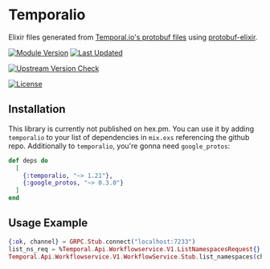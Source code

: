 # Temporalio

Elixir files generated from [Temporal.io's protobuf files](https://github.com/temporalio/api) using [protobuf-elixir](https://github.com/elixir-protobuf/protobuf).

[![Module Version](https://img.shields.io/hexpm/v/temporalio.svg)](https://hex.pm/packages/temporalio)
[![Last Updated](https://img.shields.io/github/last-commit/mruoss/temporalio.ex.svg)](https://github.com/mruoss/temporalio.ex/commits/main)

[![Upstream Version Check](https://github.com/mruoss/temporalio.ex/actions/workflows/update.yaml/badge.svg)](https://github.com/mruoss/temporalio.ex/actions/workflows/update.yaml)

[![License](https://img.shields.io/hexpm/l/temporalio.svg)](https://github.com/mruoss/temporalio/blob/main/LICENSE)

## Installation

This library is currently not published on hex.pm. You can use it
by adding `temporalio` to your list of dependencies in `mix.exs`
referencing the github repo. Additionally to `temporalio`, you're
gonna need `google_protos`:

```elixir
def deps do
  [
    {:temporalio, "~> 1.21"},
    {:google_protos, "~> 0.3.0"}
  ]
end
```

## Usage Example

```elixir
{:ok, channel} = GRPC.Stub.connect("localhost:7233")
list_ns_req = %Temporal.Api.Workflowservice.V1.ListNamespacesRequest{}
Temporal.Api.Workflowservice.V1.WorkflowService.Stub.list_namespaces(channel, list_ns_req)
```
